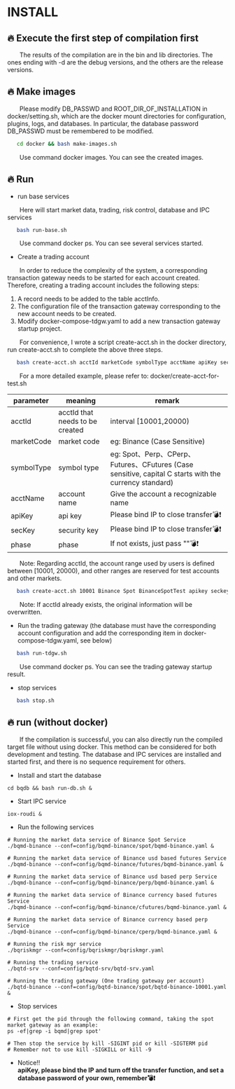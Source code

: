 # INSTALL
## 🔥 Execute the first step of compilation first

&emsp;&emsp;The results of the compilation are in the bin and lib directories. The ones ending with -d are the debug versions, and the others are the release versions.

## 🔥 Make images  

&emsp;&emsp;Please modify DB_PASSWD and ROOT_DIR_OF_INSTALLATION in docker/setting.sh, which are the docker mount directories for configuration, plugins, logs, and databases. In particular, the database password DB_PASSWD must be remembered to be modified.
```bash
   cd docker && bash make-images.sh
```
&emsp;&emsp;Use command docker images. You can see the created images.

## 🔥 Run

* run base services  

&emsp;&emsp;Here will start market data, trading, risk control, database and IPC services
```bash
   bash run-base.sh
```
&emsp;&emsp;Use command docker ps. You can see several services started.  

* Create a trading account  

&emsp;&emsp;In order to reduce the complexity of the system, a corresponding transaction gateway needs to be started for each account created. Therefore, creating a trading account includes the following steps:  

1. A record needs to be added to the table acctInfo.  
1. The configuration file of the transaction gateway corresponding to the new account needs to be created.  
1. Modify docker-compose-tdgw.yaml to add a new transaction gateway startup project.  

&emsp;&emsp;For convenience, I wrote a script create-acct.sh in the docker directory, run create-acct.sh to complete the above three steps.  
```bash
   bash create-acct.sh acctId marketCode symbolType acctName apiKey secKey phase
```
&emsp;&emsp;For a more detailed example, please refer to: docker/create-acct-for-test.sh  

| parameter | meaning | remark |
| ------ | ------ | ------ |
| acctId | acctId that needs to be created | interval \[10001,20000) |
| marketCode | market code | eg: Binance (Case Sensitive) |
| symbolType | symbol type | eg: Spot、Perp、CPerp、Futures、CFutures (Case sensitive, capital C starts with the currency standard) |
| acctName | account name | Give the account a recognizable name |
| apiKey | api key | Please bind IP to close transfer💣❗ |
| secKey | security key | Please bind IP to close transfer💣❗ |
| phase | phase | If not exists, just pass ""💣❗ |

&emsp;&emsp;Note: Regarding acctId, the account range used by users is defined between \[10001, 20000), and other ranges are reserved for test accounts and other markets.  
```bash
   bash create-acct.sh 10001 Binance Spot BinanceSpotTest apikey seckey ""  
```
&emsp;&emsp;Note: If acctId already exists, the original information will be overwritten.  

* Run the trading gateway (the database must have the corresponding account configuration and add the corresponding item in docker-compose-tdgw.yaml, see below)
```bash
   bash run-tdgw.sh
```
&emsp;&emsp;Use command docker ps. You can see the trading gateway startup result.

* stop services
```bash
   bash stop.sh
```

## 🔥 run (without docker)

&emsp;&emsp;If the compilation is successful, you can also directly run the compiled target file without using docker. This method can be considered for both development and testing. The database and IPC services are installed and started first, and there is no sequence requirement for others.
* Install and start the database
```shell
cd bqdb && bash run-db.sh & 
```
* Start IPC service
```shell
iox-roudi &
```
* Run the following services
```shell
# Running the market data service of Binance Spot Service
./bqmd-binance --conf=config/bqmd-binance/spot/bqmd-binance.yaml &

# Running the market data service of Binance usd based futures Service
./bqmd-binance --conf=config/bqmd-binance/futures/bqmd-binance.yaml &

# Running the market data service of Binance usd based perp Service
./bqmd-binance --conf=config/bqmd-binance/perp/bqmd-binance.yaml &

# Running the market data service of Binance currency based futures Service
./bqmd-binance --conf=config/bqmd-binance/cfutures/bqmd-binance.yaml &

# Running the market data service of Binance currency based perp Service
./bqmd-binance --conf=config/bqmd-binance/cperp/bqmd-binance.yaml &

# Running the risk mgr service
./bqriskmgr --conf=config/bqriskmgr/bqriskmgr.yaml

# Running the trading service
./bqtd-srv --conf=config/bqtd-srv/bqtd-srv.yaml

# Running the trading gateway (One trading gateway per account)  
./bqtd-binance --conf=config/bqtd-binance/spot/bqtd-binance-10001.yaml &

```
* Stop services
```shell
# First get the pid through the following command, taking the spot market gateway as an example:
ps -ef|grep -i bqmd|grep spot'

# Then stop the service by kill -SIGINT pid or kill -SIGTERM pid
# Remember not to use kill -SIGKILL or kill -9
```

* Notice‼️  
**apiKey, please bind the IP and turn off the transfer function, and set a database password of your own, remember💣❗**
